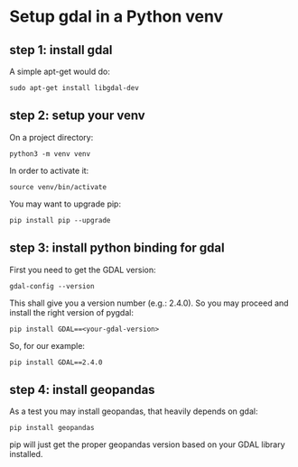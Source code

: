 # Setup gdal in a Python venv

## step 1: install gdal

A simple apt-get would do:

    sudo apt-get install libgdal-dev

## step 2: setup your venv

On a project directory:

    python3 -m venv venv

In order to activate it:

    source venv/bin/activate

You may want to upgrade pip:

    pip install pip --upgrade

## step 3: install python binding for gdal

First you need to get the GDAL version:

    gdal-config --version

This shall give you a version number (e.g.: 2.4.0). So you may proceed and install the right version of pygdal:

    pip install GDAL==<your-gdal-version>

So, for our example:

    pip install GDAL==2.4.0

## step 4: install geopandas

As a test you may install geopandas, that heavily depends on gdal:

    pip install geopandas

pip will just get the proper geopandas version based on your GDAL library installed. 
